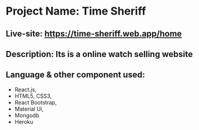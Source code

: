 # Project Name: Time Sheriff

## Live-site: https://time-sheriff.web.app/home

## Description: Its is a online watch selling website

## Language & other component used: 
  *  React.js,
  *  HTML5, CSS3,
  *  React Bootstrap,
  *  Material Ui,
  *  Mongodb 
  *  Heroku
